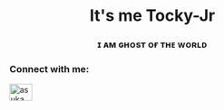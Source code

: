 <h1 align="center">It's me Tocky-Jr</h1>
<h3 align="center">ɪ ᴀᴍ ɢʜᴏsᴛ ᴏғ ᴛʜᴇ ᴡᴏʀʟᴅ </h3>

<h3 align="left">Connect with me:</h3>
<p align="left">
<a href="https://instagram.com/asuka.md" target="blank"><img align="center" src="https://raw.githubusercontent.com/rahuldkjain/github-profile-readme-generator/master/src/images/icons/Social/instagram.svg" alt="asuka.md" height="30" width="40" /></a>
</p>

